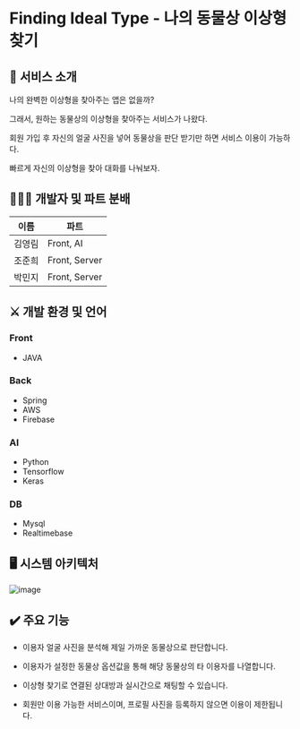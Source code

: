 # Finding Ideal Type - 나의 동물상 이상형 찾기

## 📱 서비스 소개

나의 완벽한 이상형을 찾아주는 앱은 없을까? 

그래서, 원하는 동물상의 이상형을 찾아주는 서비스가 나왔다. 

회원 가입 후 자신의 얼굴 사진을 넣어 동물상을 판단 받기만 하면 서비스 이용이 가능하다. 

빠르게 자신의 이상형을 찾아 대화를 나눠보자.

## 🧑🏻‍💻 개발자 및 파트 분배

이름 | 파트
--- | --- |
김영림 | Front, AI
조준희 | Front, Server
박민지 | Front, Server

## ⚔️ 개발 환경 및 언어

### Front
* JAVA

### Back
* Spring
* AWS
* Firebase

### AI
* Python
* Tensorflow
* Keras

### DB
* Mysql
* Realtimebase


## 🖥 시스템 아키텍처

![image](https://user-images.githubusercontent.com/96540148/190299654-cca993fd-2af0-449b-b51b-8c1f10831ccc.png)

## ✔️ 주요 기능

* 이용자 얼굴 사진을 분석해 제일 가까운 동물상으로 판단합니다.

* 이용자가 설정한 동물상 옵션값을 통해 해당 동물상의 타 이용자를 나열합니다.

* 이상형 찾기로 연결된 상대방과 실시간으로 채팅할 수 있습니다.

* 회원만 이용 가능한 서비스이며, 프로필 사진을 등록하지 않으면 이용이 제한됩니다.

